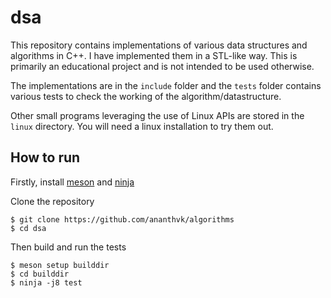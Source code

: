 # dsa
This repository contains implementations of various data structures and algorithms in C++. I have implemented them in a STL-like way. This is primarily an educational project and is not intended to be used otherwise.

The implementations are in the `include` folder and the `tests` folder contains various tests to check the working of the algorithm/datastructure.

Other small programs leveraging the use of Linux APIs are stored in the `linux` directory. You will need a linux installation to try them out.


## How to run

Firstly, install [meson](https://github.com/mesonbuild/meson) and [ninja](https://github.com/ninja-build/ninja)

Clone the repository

```
$ git clone https://github.com/ananthvk/algorithms
$ cd dsa
```

Then build and run the tests

```
$ meson setup builddir
$ cd builddir
$ ninja -j8 test
```
